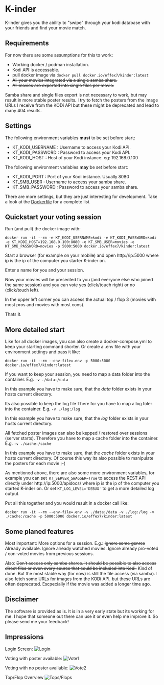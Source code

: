 # K-inder

K-inder gives you the ability to "swipe" through your kodi database with your friends and find your movie match.

## Requirements

For now there are some assumptions for this to work:

* Working docker / podman installation.
* Kodi API is accessable.
* pull docker image via `docker pull docker.io/effex7/kinder:latest`
* ~~All your movies integrated via a single samba share.~~
* ~~All movies are exported into single files per movie.~~

Samba share and single files export is not necessary to work, but may result in more stable poster results. I try to fetch the posters from the image URLs I receive from the KODi API but these might be deprecated and lead to many 404 results.

## Settings

The following environment variables **must** to be set before start:

* KT_KODI_USERNAME : Username to access your Kodi API.
* KT_KODI_PASSWORD : Password to access your Kodi API.
* KT_KODI_HOST : Host of your Kodi instance. eg: 192.168.0.100

The following environment variables **may** be set before start:

* KT_KODI_PORT : Port of your Kodi instance. Usually 8080
* KT_SMB_USER : Username to access your samba share.
* KT_SMB_PASSWORD : Password to access your samba share.

There are more settings, but they are just interesting for development. Take a look at the [Dockerfile](./Dockerfile) for a complete list.

## Quickstart your voting session

Run (and pull) the docker image with:

`docker run -it --rm -e KT_KODI_USERNAME=kodi -e KT_KODI_PASSWORD=kodi -e KT_KODI_HOST=192.168.0.100:8080 -e KT_SMB_USER=movies -e KT_SMB_PASSWORD=movies -p 5000:5000 docker.io/effex7/kinder:latest`

Start a browser (for example on your mobile) and open http://ip:5000 where ip is the ip of the computer you starter K-inder on.

Enter a name for you and your session.

Now your movies will be presented to you (and everyone else who joined the same session) and you can vote yes (click/touch right) or no (click/touch left).

In the upper left corner you can access the actual top / flop 3 (movies with most pros and movies with most cons).

Thats it.

## More detailed start

Like for all docker images, you can also create a docker-compose.yml to keep your starting command shorter. Or create a .env file with your environment settings and pass it like:

`docker run -it --rm --env-file=.env -p 5000:5000 docker.io/effex7/kinder:latest`

If you want to keep your session, you need to map a data folder into the container. E.g. `-v ./data:/data`

In this example you have to make sure, that the *data* folder exists in your hosts current directory.

Its also possible to keep the log file There for you have to map a log foler into the container. E.g. `-v ./log:/log`

In this example you have to make sure, that the *log* folder exists in your hosts current directory.

All fetched poster images can also be kepped / restored over sessions (server starts). Therefore you have to map a cache folder into the container. E.g. `-v ./cache:/cache`

In this example you have to make sure, that the *cache* folder exists in your hosts current directory.
Of course this way its also possible to manipulate the posters for each movie ;-)

As mentioned above, there are also some more environment variables, for example you can set` KT_SERVER_SWAGGER=True` to access the REST API directly under http://ip:5000/apidocs/ where ip is the ip of the computer you started K-inder on. Or set `KT_LOG_LEVEL='DEBUG'` to get a more detailed log output.

Put all this together and you would result in a docker call like:

`docker run -it --rm --env-file=.env -v ./data:/data -v ./log:/log -v ./cache:/cache -p 5000:5000 docker.io/effex7/kinder:latest`

## Some planed features

Most important: More options for a session. E.g.: ~~Ignore some genres~~ Already available. Ignore already watched movies. Ignore already pro-voted / con-voted movies from previous sessions.

Also: ~~Don't access only samba shares. It should be possible to also access direct files or even every source that could be included into Kodi.~~ Kind of done. But the most stable way (for now) is still the file access (via samba). I also fetch some URLs for images from the KODi API, but these URLs are often deprecated. Escpecially if the movie was added a longer time ago.

## Disclaimer

The software is provided as is. It is in a very early state but its working for me. I hope that someone out there can use it or even help me improve it. So please send me your feedback!

## Impressions

Login Screen:
![Login](./doc/login.png "The Login Screen")

Voting with poster available:
![Vote1](./doc/poster-vote.png "Voting with a poster available")

Voting with no poster available:
![Vote2](./doc/noposter-vote.png "Voting with no poster available")

Top/Flop Overview
![Tops/Flops](./doc/stats.png "Viewing the Tops and Flops")

